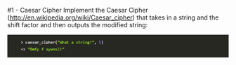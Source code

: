 #1 - Caesar Cipher
Implement the Caesar Cipher (http://en.wikipedia.org/wiki/Caesar_cipher) that takes in a string and the shift factor and then outputs the modified string:

![screenshot](../img/caesar_cipher.PNG)